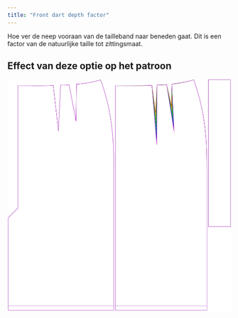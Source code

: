 ```yaml
---
title: "Front dart depth factor"
---
```


Hoe ver de neep vooraan van de tailleband naar beneden gaat. Dit is een factor van de natuurlijke taille tot zittingsmaat.

## Effect van deze optie op het patroon

![Deze afbeelding toont het effect van deze optie door meerdere varianten die een andere waarde hebben voor deze optie te vervangen](penelope_frontdartdepthfactor_sample.svg "Effect van deze optie op het patroon")
